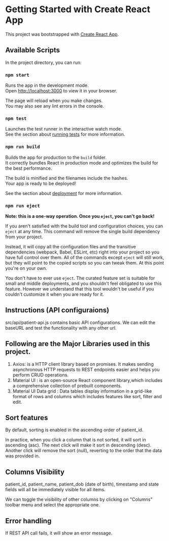 # Getting Started with Create React App

This project was bootstrapped with [Create React App](https://github.com/facebook/create-react-app).

## Available Scripts

In the project directory, you can run:

### `npm start`

Runs the app in the development mode.\
Open [http://localhost:3000](http://localhost:3000) to view it in your browser.

The page will reload when you make changes.\
You may also see any lint errors in the console.

### `npm test`

Launches the test runner in the interactive watch mode.\
See the section about [running tests](https://facebook.github.io/create-react-app/docs/running-tests) for more information.

### `npm run build`

Builds the app for production to the `build` folder.\
It correctly bundles React in production mode and optimizes the build for the best performance.

The build is minified and the filenames include the hashes.\
Your app is ready to be deployed!

See the section about [deployment](https://facebook.github.io/create-react-app/docs/deployment) for more information.

### `npm run eject`

**Note: this is a one-way operation. Once you `eject`, you can't go back!**

If you aren't satisfied with the build tool and configuration choices, you can `eject` at any time. This command will remove the single build dependency from your project.

Instead, it will copy all the configuration files and the transitive dependencies (webpack, Babel, ESLint, etc) right into your project so you have full control over them. All of the commands except `eject` will still work, but they will point to the copied scripts so you can tweak them. At this point you're on your own.

You don't have to ever use `eject`. The curated feature set is suitable for small and middle deployments, and you shouldn't feel obligated to use this feature. However we understand that this tool wouldn't be useful if you couldn't customize it when you are ready for it.



## Instructions (API configuraions) 
  
  src/api/patient-api.js contains basic API configurations. 
  We can edit the baseURL and test the functionality with any other url.


## Following are the Major Libraries used in this project.

  1. Axios:  is a HTTP client library based on promises. It makes sending asynchronous HTTP requests to REST endpoints easier and helps you perform CRUD operations.
  2. Material UI : is an open-source React component library,which includes a comprehensive collection of prebuilt components.
  3. Material UI Data grid : Data tables display information in a grid-like format of rows and columns which includes features like sort, filter and edit. 



## Sort features

  By default, sorting is enabled in the ascending order of patient_id.

  In practice, when you click a column that is not sorted, 
  it will sort in ascending (asc). The next click will make it sort in descending (desc). 
  Another click will remove the sort (null), reverting to the order that the data was provided in.

## Columns Visibility

  patient_id, patient_name, patient_dob (date of birth), timestamp and state fields will all be immediately visible for all items.

  We can toggle the visibility of other columns by clicking on "Columns" toolbar menu and select the appropriate one.

## Error handling

  If REST API call fails,  it will show an error message. 
